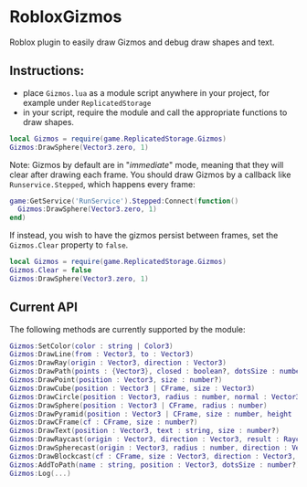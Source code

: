 # RobloxGizmos
Roblox plugin to easily draw Gizmos and debug draw shapes and text.


## Instructions:
- place `Gizmos.lua` as a module script anywhere in your project, for example under `ReplicatedStorage`
- in your script, require the module and call the appropriate functions to draw shapes.
```lua
local Gizmos = require(game.ReplicatedStorage.Gizmos)
Gizmos:DrawSphere(Vector3.zero, 1)
```

Note: Gizmos by default are in "_immediate_" mode, meaning that they will clear after drawing each frame. You should draw Gizmos by a callback like `Runservice.Stepped`, which happens every frame:
```lua
game:GetService('RunService').Stepped:Connect(function()
  Gizmos:DrawSphere(Vector3.zero, 1)
end)
```
If instead, you wish to have the gizmos persist between frames, set the `Gizmos.Clear` property to `false`.
```lua
local Gizmos = require(game.ReplicatedStorage.Gizmos)
Gizmos.Clear = false
Gizmos:DrawSphere(Vector3.zero, 1)
```

## Current API
The following methods are currently supported by the module:
```lua
Gizmos:SetColor(color : string | Color3)
Gizmos:DrawLine(from : Vector3, to : Vector3)
Gizmos:DrawRay(origin : Vector3, direction : Vector3)
Gizmos:DrawPath(points : {Vector3}, closed : boolean?, dotsSize : number?)
Gizmos:DrawPoint(position : Vector3, size : number?)
Gizmos:DrawCube(position : Vector3 | CFrame, size : Vector3)
Gizmos:DrawCircle(position : Vector3, radius : number, normal : Vector3?)
Gizmos:DrawSphere(position : Vector3 | CFrame, radius : number)
Gizmos:DrawPyramid(position : Vector3 | CFrame, size : number, height : number)
Gizmos:DrawCFrame(cf : CFrame, size : number?)
Gizmos:DrawText(position : Vector3, text : string, size : number?)
Gizmos:DrawRaycast(origin : Vector3, direction : Vector3, result : RaycastResult)
Gizmos:DrawSpherecast(origin : Vector3, radius : number, direction : Vector3, result : RaycastResult)
Gizmos:DrawBlockcast(cf : CFrame, size : Vector3, direction : Vector3, result : RaycastResult)
Gizmos:AddToPath(name : string, position : Vector3, dotsSize : number?)
Gizmos:Log(...)
```
